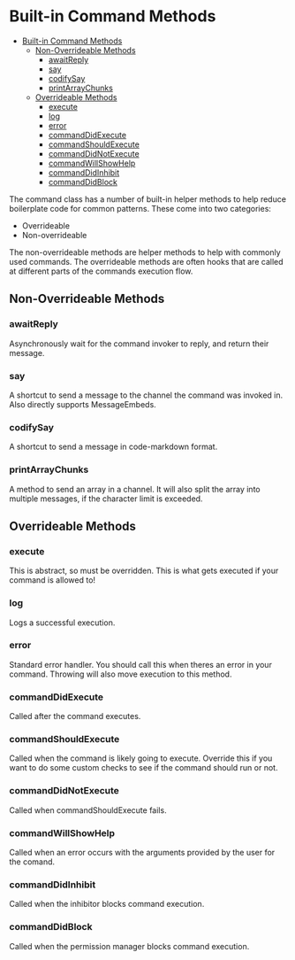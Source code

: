 # Built-in Command Methods

- [Built-in Command Methods](#built-in-command-methods)
  - [Non-Overrideable Methods](#non-overrideable-methods)
    - [awaitReply](#awaitreply)
    - [say](#say)
    - [codifySay](#codifysay)
    - [printArrayChunks](#printarraychunks)
  - [Overrideable Methods](#overrideable-methods)
    - [execute](#execute)
    - [log](#log)
    - [error](#error)
    - [commandDidExecute](#commanddidexecute)
    - [commandShouldExecute](#commandshouldexecute)
    - [commandDidNotExecute](#commanddidnotexecute)
    - [commandWillShowHelp](#commandwillshowhelp)
    - [commandDidInhibit](#commanddidinhibit)
    - [commandDidBlock](#commanddidblock)

The command class has a number of built-in helper methods to help reduce boilerplate code for common patterns. These come into two categories:
 - Overrideable 
 - Non-overrideable

The non-overrideable methods are helper methods to help with commonly used commands. The overrideable methods are often hooks that are called at different parts of the commands execution flow.

## Non-Overrideable Methods

### awaitReply
Asynchronously wait for the command invoker to reply, and return their message.

### say
A shortcut to send a message to the channel the command was invoked in. Also directly supports MessageEmbeds.

### codifySay
A shortcut to send a message in code-markdown format.

### printArrayChunks
A method to send an array in a channel. It will also split the array into multiple messages, if the character limit is exceeded.

## Overrideable Methods

### execute
This is abstract, so must be overridden. This is what gets executed if your command is allowed to!

### log
Logs a successful execution.

### error
Standard error handler. You should call this when theres an error in your command. Throwing will also move execution to this method.

### commandDidExecute
Called after the command executes.

### commandShouldExecute
Called when the command is likely going to execute. Override this if you want to do some custom checks to see if the command should run or not.

### commandDidNotExecute
Called when commandShouldExecute fails.

### commandWillShowHelp
Called when an error occurs with the arguments provided by the user for the comand.

### commandDidInhibit
Called when the inhibitor blocks command execution.

### commandDidBlock
Called when the permission manager blocks command execution.

